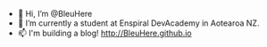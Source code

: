 - 👋 Hi, I’m @BleuHere
- 🌱 I’m currently a student at Enspiral DevAcademy in Aotearoa NZ. 
- 📫 I'm building a blog! http://BleuHere.github.io
